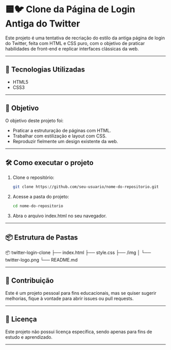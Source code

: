 # 🟦🐦 Clone da Página de Login Antiga do Twitter

Este projeto é uma tentativa de recriação do estilo da antiga página de login do Twitter, feita com HTML e CSS puro, com o objetivo de praticar habilidades de front-end e replicar interfaces clássicas da web.

---

## 🚀 Tecnologias Utilizadas

- HTML5  
- CSS3

---

## 🎯 Objetivo

O objetivo deste projeto foi:

- Praticar a estruturação de páginas com HTML.
- Trabalhar com estilização e layout com CSS.
- Reproduzir fielmente um design existente da web.

---

## 🛠️ Como executar o projeto

1. Clone o repositório:

   ```bash
   git clone https://github.com/seu-usuario/nome-do-repositorio.git

2. Acesse a pasta do projeto:

   ```bash
   cd nome-do-repositorio

3. Abra o arquivo index.html no seu navegador.

---

## 📦 Estrutura de Pastas

   📦 twitter-login-clone
   ├── index.html
   ├── style.css
   ├── /img
   │   └── twitter-logo.png
   └── README.md

---

## 🤝 Contribuição

Este é um projeto pessoal para fins educacionais, mas se quiser sugerir melhorias, fique à vontade para abrir issues ou pull requests.

---

## 📝 Licença

Este projeto não possui licença específica, sendo apenas para fins de estudo e aprendizado.

---
